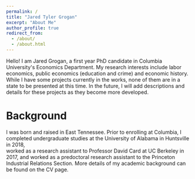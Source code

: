 ```yaml
---
permalink: /
title: "Jared Tyler Grogan"
excerpt: "About Me"
author_profile: true
redirect_from: 
  - /about/
  - /about.html
---
```


Hello! I am Jared Grogan, a first year PhD candidate in Columbia University's 
Economics Department. My research interests include labor economics, public 
economics (education and crime) and economic history. While I have some projects 
currently in the works, none of them are in a state to be presented at this time. 
In the future, I will add descriptions and details for these projects as they 
become more developed. 

Background
======
I was born and raised in East Tennessee. Prior to enrolling at Columbia, I 
completed undergraduate studies at the University of Alabama in Huntsville in 2018,  
worked as a research assistant to Professor David Card at UC Berkeley in 2017, 
and worked as a predoctoral research assistant to the Princeton Industrial 
Relations Section. More details of my academic background can be found on the 
CV page. 
